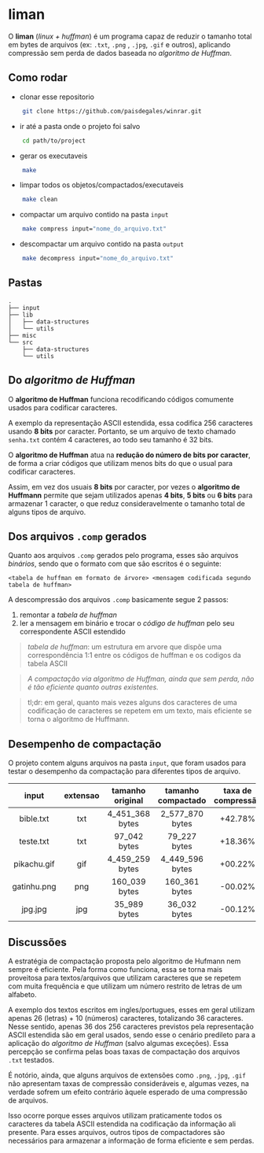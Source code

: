 # liman

O **liman** (*linux + huffman*) é um programa capaz de reduzir o
tamanho total em bytes de arquivos (ex: `.txt`, `.png` , `.jpg`, `.gif`
e outros), aplicando compressão sem perda de dados baseada no *algoritmo de Huffman*.

## Como rodar

* clonar esse repositorio
```bash
    git clone https://github.com/paisdegales/winrar.git
```

* ir até a pasta onde o projeto foi salvo
```bash
    cd path/to/project
```

* gerar os executaveis
```bash
    make
```

* limpar todos os objetos/compactados/executaveis
```bash
    make clean
```

* compactar um arquivo contido na pasta `input`
```bash
    make compress input="nome_do_arquivo.txt"
```

* descompactar um arquivo contido na pasta `output`
```bash
    make decompress input="nome_do_arquivo.txt"
```

## Pastas

```
.
├── input
├── lib
│   ├── data-structures
│   └── utils
├── misc
└── src
    ├── data-structures
    └── utils
```

## Do *algoritmo de Huffman*

O **algoritmo de Huffman** funciona recodificando códigos comumente usados para
codificar caracteres.

A exemplo da representação ASCII estendida, essa codifica 256 caracteres usando
**8 bits** por caracter. Portanto, se um arquivo de texto chamado `senha.txt`
contém 4 caracteres, ao todo seu tamanho é 32 bits.

O **algoritmo de Huffman** atua na **redução do número de bits por caracter**,
de forma a criar códigos que utilizam menos bits do que o usual para codificar
caracteres.

Assim, em vez dos usuais **8 bits** por caracter, por vezes o **algoritmo de
Huffmann** permite que sejam utilizados apenas **4 bits**, **5 bits** ou **6
bits** para armazenar 1 caracter, o que reduz consideravelmente o tamanho total
de alguns tipos de arquivo.

## Dos arquivos `.comp` gerados

Quanto aos arquivos `.comp` gerados pelo programa, esses são arquivos
*binários*, sendo que o formato com que são escritos é o seguinte:

`<tabela de huffman em formato de árvore> <mensagem
codificada segundo tabela de huffman>`

A descompressão dos arquivos `.comp` basicamente segue 2 passos:
1. remontar a *tabela de huffman*
2. ler a mensagem em binário e trocar o *código de huffman* pelo seu
   correspondente ASCII estendido

> *tabela de huffman*: um estrutura em arvore que dispõe uma correspondência
> 1:1 entre os códigos de huffman e os codigos da tabela ASCII

> *A compactação via *algoritmo de Huffman*, ainda que sem perda, não é tão
eficiente quanto outras existentes.*

> tl;dr: em geral, quanto mais vezes alguns dos caracteres de uma codificação
> de caracteres se repetem em um texto, mais eficiente se torna o algoritmo de
> Huffmann.

## Desempenho de compactação

O projeto contem alguns arquivos na pasta `input`, que foram usados para testar
o desempenho da compactação para diferentes tipos de arquivo.

  input     | extensao | tamanho original  |  tamanho compactado  | taxa de compressão  |
:------:    | :------: |:----------------: | :------------------: | :----------------:  | 
bible.txt   |   txt    |  4_451_368 bytes  |    2_577_870 bytes   |       +42.78%       |
teste.txt   |   txt    |  97_042 bytes     |    79_227 bytes      |       +18.36%       |
pikachu.gif |   gif    |  4_459_259 bytes  |    4_449_596 bytes   |       +00.22%       |
gatinhu.png |   png    |  160_039 bytes    |    160_361 bytes     |       -00.02%       |
jpg.jpg     |   jpg    |  35_989 bytes     |    36_032 bytes      |       -00.12%       |

## Discussões

A estratégia de compactação proposta pelo algoritmo de Hufmann nem sempre é
eficiente.  Pela forma como funciona, essa se torna mais proveitosa para
textos/arquivos que utilizam caracteres que se repetem com muita frequência e
que utilizam um número restrito de letras de um alfabeto.

A exemplo dos textos escritos em ingles/portugues, esses em geral utilizam
apenas 26 (letras) + 10 (números) caracteres, totalizando 36 caracteres. Nesse
sentido, apenas 36 dos 256 caracteres previstos pela representação ASCII
estendida são em geral usados, sendo esse o cenário predileto para a aplicação
do *algoritmo de Huffman* (salvo algumas exceções). Essa percepção se confirma
pelas boas taxas de compactação dos arquivos `.txt` testados.

É notório, ainda, que alguns arquivos de extensões como `.png`, `.jpg`, `.gif`
não apresentam taxas de compressão consideráveis e, algumas vezes, na verdade
sofrem um efeito contrário àquele esperado de uma compressão de arquivos.

Isso ocorre porque esses arquivos utilizam praticamente todos os caracteres da
tabela ASCII estendida na codificação da informação ali presente. Para
esses arquivos, outros tipos de compactadores são necessários para armazenar a
informação de forma eficiente e sem perdas.
